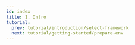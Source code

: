 ```yaml
---
id: index
title: 1. Intro
tutorial:
  prev: tutorial/introduction/select-framework
  next: tutorial/getting-started/prepare-env
---
```


